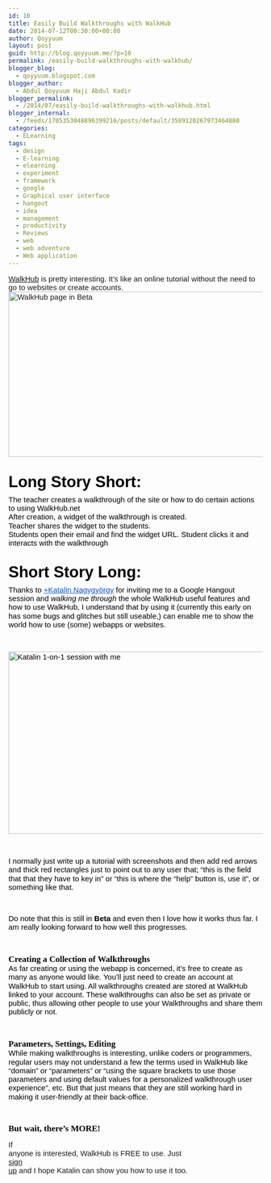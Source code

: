 ```yaml
---
id: 10
title: Easily Build Walkthroughs with WalkHub
date: 2014-07-12T00:30:00+00:00
author: Qoyyuum
layout: post
guid: http://blog.qoyyuum.me/?p=10
permalink: /easily-build-walkthroughs-with-walkhub/
blogger_blog:
  - qoyyuum.blogspot.com
blogger_author:
  - Abdul Qoyyuum Haji Abdul Kadir
blogger_permalink:
  - /2014/07/easily-build-walkthroughs-with-walkhub.html
blogger_internal:
  - /feeds/1705353048896399216/posts/default/3589120267973464880
categories:
  - ELearning
tags:
  - design
  - E-learning
  - elearning
  - experiment
  - framework
  - google
  - Graphical user interface
  - hangout
  - idea
  - management
  - productivity
  - Reviews
  - web
  - web adventure
  - Web application
---
```

<h2 style="line-height: 1.15; margin-bottom: 0pt; margin-top: 0pt;">
  <a href="http://walkhub.net/" style="font-family: Arial; font-size: 15px; font-weight: normal; line-height: 1.15; white-space: pre-wrap;" target="_blank">WalkHub</a><span style="font-family: Arial; font-size: 15px; font-weight: normal; line-height: 1.15; white-space: pre-wrap;"> is pretty interesting. It’s like an online tutorial without the need to go to websites or create accounts.</span>
</h2>

<div dir="ltr" style="line-height: 1.15; margin-bottom: 0pt; margin-top: 0pt;">
  <span style="background-color: transparent; color: black; font-family: Arial; font-size: 15px; font-style: normal; font-variant: normal; font-weight: normal; text-decoration: none; vertical-align: baseline; white-space: pre-wrap;"><a href="http://pronovix.us6.list-manage.com/subscribe?u=5756ad9696bad5dc41c7b93f9&id=adc4e7fe0d" target="_blank"><img alt="WalkHub page in Beta" height="328px;" src="https://lh3.googleusercontent.com/d2NsHAyu7BQGDN1lysrV25hIZLrUU_57IAnb2wT_mkrA91URsJF869EXGoVLmt6Bop5oaKmPOE1mkgEQh9Z9sgdmpEtZ_OGvujMUolFxbdwK7W9QF8FXs9wIgTsoJXCSMA" style="-webkit-transform: rotate(0rad); border: none;" title="" width="624px;" /></a></span>
</div>

<h3 style="line-height: 1.15; margin-bottom: 6pt; margin-top: 24pt;">
  <span style="background-color: transparent; color: black; font-family: Arial; font-size: 31px; font-style: normal; font-variant: normal; font-weight: bold; text-decoration: none; vertical-align: baseline; white-space: pre-wrap;">Long Story Short:</span>
</h3>

<div dir="ltr" style="line-height: 1.15; margin-bottom: 0pt; margin-top: 0pt;">
  <span style="background-color: transparent; color: black; font-family: Arial; font-size: 15px; font-style: normal; font-variant: normal; font-weight: normal; text-decoration: none; vertical-align: baseline; white-space: pre-wrap;">The teacher creates a walkthrough of the site or how to do certain actions to using WalkHub.net</span>
</div>

<div dir="ltr" style="line-height: 1.15; margin-bottom: 0pt; margin-top: 0pt;">
  <span style="background-color: transparent; color: black; font-family: Arial; font-size: 15px; font-style: normal; font-variant: normal; font-weight: normal; text-decoration: none; vertical-align: baseline; white-space: pre-wrap;">After creation, a widget of the walkthrough is created.</span>
</div>

<div dir="ltr" style="line-height: 1.15; margin-bottom: 0pt; margin-top: 0pt;">
  <span style="background-color: transparent; color: black; font-family: Arial; font-size: 15px; font-style: normal; font-variant: normal; font-weight: normal; text-decoration: none; vertical-align: baseline; white-space: pre-wrap;">Teacher shares the widget to the students.</span>
</div>

<div dir="ltr" style="line-height: 1.15; margin-bottom: 0pt; margin-top: 0pt;">
  <span style="background-color: transparent; color: black; font-family: Arial; font-size: 15px; font-style: normal; font-variant: normal; font-weight: normal; text-decoration: none; vertical-align: baseline; white-space: pre-wrap;">Students open their email and find the widget URL. Student clicks it and interacts with the walkthrough</span>
</div>

<h3 style="line-height: 1.15; margin-bottom: 6pt; margin-top: 24pt;">
  <span style="background-color: transparent; color: black; font-family: Arial; font-size: 31px; font-style: normal; font-variant: normal; font-weight: bold; text-decoration: none; vertical-align: baseline; white-space: pre-wrap;">Short Story Long:</span>
</h3>

<div dir="ltr" style="line-height: 1.15; margin-bottom: 0pt; margin-top: 0pt;">
  <span style="background-color: transparent; color: black; font-family: Arial; font-size: 15px; font-style: normal; font-variant: normal; font-weight: normal; text-decoration: none; vertical-align: baseline; white-space: pre-wrap;">Thanks to </span><a href="https://plus.google.com/111874038202397861222" style="text-decoration: none;"><span style="background-color: transparent; color: #1155cc; font-family: Arial; font-size: 15px; font-style: normal; font-variant: normal; font-weight: normal; text-decoration: underline; vertical-align: baseline; white-space: pre-wrap;">+Katalin Nagygyörgy</span></a><span style="background-color: transparent; color: black; font-family: Arial; font-size: 15px; font-style: normal; font-variant: normal; font-weight: normal; text-decoration: none; vertical-align: baseline; white-space: pre-wrap;"> for inviting me to a Google Hangout session and </span><span style="background-color: transparent; color: black; font-family: Arial; font-size: 15px; font-style: italic; font-variant: normal; font-weight: normal; text-decoration: none; vertical-align: baseline; white-space: pre-wrap;">walking me through</span><span style="background-color: transparent; color: black; font-family: Arial; font-size: 15px; font-style: normal; font-variant: normal; font-weight: normal; text-decoration: none; vertical-align: baseline; white-space: pre-wrap;"> the whole WalkHub useful features and how to use WalkHub, I understand that by using it (currently this early on has some bugs and glitches but still useable,) can enable me to show the world how to use (some) webapps or websites.</span>
</div>

<b style="font-weight: normal;"><br /></b> 

<div dir="ltr" style="line-height: 1.15; margin-bottom: 0pt; margin-top: 0pt;">
  <span style="background-color: transparent; color: black; font-family: Arial; font-size: 15px; font-style: normal; font-variant: normal; font-weight: normal; text-decoration: none; vertical-align: baseline; white-space: pre-wrap;"><img alt="Katalin 1-on-1 session with me" height="362px;" src="https://lh4.googleusercontent.com/3NhaopyGqP5thSn_j72_z4DSN8HDjIlihY6-hZgH5CpDwg83_f05hpoCBwZQjCeTgR_W2yLu2zWCNg1cyKx_C-w3zvjzH9-Lvw1flbR7A5uCsiqaWmbNgGS48LCxhOpHlA" style="-webkit-transform: rotate(0rad); border: none;" title="" width="624px;" /></span>
</div>

<b style="font-weight: normal;"><br /></b> 

<div dir="ltr" style="line-height: 1.15; margin-bottom: 0pt; margin-top: 0pt;">
  <span style="background-color: transparent; color: black; font-family: Arial; font-size: 15px; font-style: normal; font-variant: normal; font-weight: normal; text-decoration: none; vertical-align: baseline; white-space: pre-wrap;">I normally just write up a tutorial with screenshots and then add red arrows and thick red rectangles just to point out to any user that; “this is the field that that they have to key in” or “this is where the “help” button is, use it”, or something like that.</span>
</div>

<b style="font-weight: normal;"><br /></b> 

<div dir="ltr" style="line-height: 1.15; margin-bottom: 0pt; margin-top: 0pt;">
  <span style="background-color: transparent; color: black; font-family: Arial; font-size: 15px; font-style: normal; font-variant: normal; font-weight: normal; text-decoration: none; vertical-align: baseline; white-space: pre-wrap;">Do note that this is still in </span><span style="background-color: transparent; color: black; font-family: Arial; font-size: 15px; font-style: normal; font-variant: normal; font-weight: bold; text-decoration: none; vertical-align: baseline; white-space: pre-wrap;">Beta</span><span style="background-color: transparent; color: black; font-family: Arial; font-size: 15px; font-style: normal; font-variant: normal; font-weight: normal; text-decoration: none; vertical-align: baseline; white-space: pre-wrap;"> and even then I love how it works thus far. I am really looking forward to how well this progresses.</span>
</div>

<b style="font-weight: normal;"><br /></b>
  


<h4 style="line-height: 1.15; margin-bottom: 0pt; margin-top: 10pt;">
  <span style="background-color: transparent; color: black; font-family: 'Trebuchet MS'; font-size: 17px; font-style: normal; font-variant: normal; font-weight: bold; text-decoration: none; vertical-align: baseline; white-space: pre-wrap;">Creating a Collection of Walkthroughs</span>
</h4>

<div dir="ltr" style="line-height: 1.15; margin-bottom: 0pt; margin-top: 0pt;">
  <span style="background-color: transparent; color: black; font-family: Arial; font-size: 15px; font-style: normal; font-variant: normal; font-weight: normal; text-decoration: none; vertical-align: baseline; white-space: pre-wrap;">As far creating or using the webapp is concerned, it’s free to create as many as anyone would like. You’ll just need to create an account at WalkHub to start using. All walkthroughs created are stored at WalkHub linked to your account. These walkthroughs can also be set as private or public, thus allowing other people to use your Walkthroughs and share them publicly or not.</span>
</div>

<b style="font-weight: normal;"><br /></b>
  


<h4 style="line-height: 1.15; margin-bottom: 0pt; margin-top: 10pt;">
  <span style="background-color: transparent; color: black; font-family: 'Trebuchet MS'; font-size: 17px; font-style: normal; font-variant: normal; font-weight: bold; text-decoration: none; vertical-align: baseline; white-space: pre-wrap;">Parameters, Settings, Editing</span>
</h4>

<div dir="ltr" style="line-height: 1.15; margin-bottom: 0pt; margin-top: 0pt;">
  <span style="background-color: transparent; color: black; font-family: Arial; font-size: 15px; font-style: normal; font-variant: normal; font-weight: normal; text-decoration: none; vertical-align: baseline; white-space: pre-wrap;">While making walkthroughs is interesting, unlike coders or programmers, regular users may not understand a few the terms used in WalkHub like “domain” or “parameters” or “using the square brackets to use those parameters and using default values for a personalized walkthrough user experience”, etc. But that just means that they are still working hard in making it user-friendly at their back-office.</span>
</div>

<b style="font-weight: normal;"><br /></b>
  


<h4 style="line-height: 1.15; margin-bottom: 0pt; margin-top: 10pt;">
  <span style="background-color: transparent; color: black; font-family: 'Trebuchet MS'; font-size: 17px; font-style: normal; font-variant: normal; font-weight: bold; text-decoration: none; vertical-align: baseline; white-space: pre-wrap;">But wait, there’s MORE!</span>
</h4>

<span style="font-family: Arial; font-size: 15px; vertical-align: baseline; white-space: pre-wrap;">If anyone is interested, WalkHub is FREE to use. Just <a href="http://pronovix.us6.list-manage.com/subscribe?u=5756ad9696bad5dc41c7b93f9&id=adc4e7fe0d" target="_blank">sign up</a> and I hope Katalin can show you how to use it too.</span>